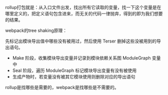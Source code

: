 rollup打包就是：从入口文件出发，找出所有它读取的变量，找一下这个变量是在哪里定义的，把定义语句包含进来，而无关的代码一律抛弃，得到的即为我们想要的结果。


webpack的tree shaking原理：

先标记出模块导出值中哪些没有被用过，然后使用 Terser 删掉这些没被用到的导出语句。

- Make 阶段，收集模块导出变量并记录到模块依赖关系图 ModuleGraph 变量中
- Seal 阶段，遍历 ModuleGraph 标记模块导出变量有没有被使用
- 生成产物时，若变量没有被其它模块使用则删除对应的导出语句

rollup是找哪些是需要的，webpack是找哪些是不需要的。

